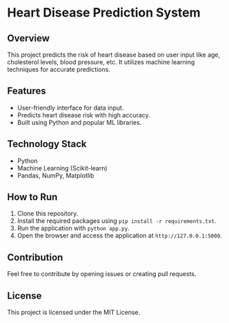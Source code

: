 # Heart Disease Prediction System

## Overview
This project predicts the risk of heart disease based on user input like age, cholesterol levels, blood pressure, etc. It utilizes machine learning techniques for accurate predictions.

## Features
- User-friendly interface for data input.
- Predicts heart disease risk with high accuracy.
- Built using Python and popular ML libraries.

## Technology Stack
- Python
- Machine Learning (Scikit-learn)
- Pandas, NumPy, Matplotlib

## How to Run
1. Clone this repository.
2. Install the required packages using `pip install -r requirements.txt`.
3. Run the application with `python app.py`.
4. Open the browser and access the application at `http://127.0.0.1:5000`.

## Contribution
Feel free to contribute by opening issues or creating pull requests.

## License
This project is licensed under the MIT License.
